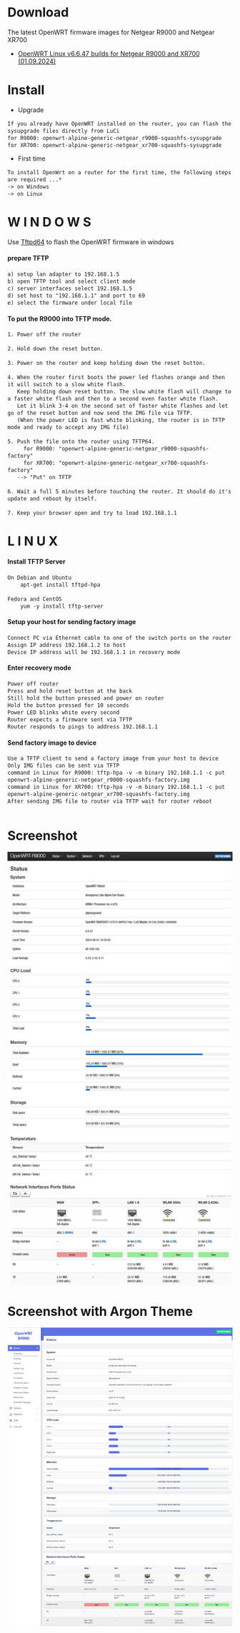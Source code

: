 # Download

The latest OpenWRT firmware images for Netgear R9000 and Netgear XR700

* [OpenWRT Linux v6.6.47 builds for Netgear R9000 and XR700 (01.09.2024)](https://github.com/masmbit/Netgear-R9000-Build/tree/master/bin/01.09.2024)


# Install

- Upgrade
```
If you already have OpenWRT installed on the router, you can flash the sysupgrade files directly from LuCi
for R9000: openwrt-alpine-generic-netgear_r9000-squashfs-sysupgrade
for XR700: openwrt-alpine-generic-netgear_xr700-squashfs-sysupgrade
```

- First time
```
To install OpenWrt on a router for the first time, the following steps are required ...*
-> on Windows
-> on Linux
```


# W I N D O W S

Use [Tftpd64](https://github.com/PJO2/tftpd64) to flash the OpenWRT firmware in windows


#### prepare TFTP
```
a) setup lan adapter to 192.168.1.5
b) open TFTP tool and select client mode
c) server interfaces select 192.168.1.5
d) set host to "192.168.1.1" and port to 69
e) select the firmware under local file
```

#### To put the R9000 into TFTP mode.

```
1. Power off the router

2. Hold down the reset button.

3. Power on the router and keep holding down the reset button.

4. When the router first boots the power led flashes orange and then it will switch to a slow white flash.
   Keep holding down reset button. The slow white flash will change to a faster white flash and then to a second even faster white flash.
   Let it blink 3-4 on the second set of faster white flashes and let go of the reset button and now send the IMG file via TFTP.
   (When the power LED is fast white blinking, the router is in TFTP mode and ready to accept any IMG file)   

5. Push the file onto the router using TFTP64.
     for R9000: "openwrt-alpine-generic-netgear_r9000-squashfs-factory"
     for XR700: "openwrt-alpine-generic-netgear_xr700-squashfs-factory"
   --> "Put" on TFTP

6. Wait a full 5 minutes before touching the router. It should do it's update and reboot by itself. 

7. Keep your browser open and try to load 192.168.1.1
```


# L I N U X


#### Install TFTP Server
```
On Debian and Ubuntu
    apt-get install tftpd-hpa 

Fedora and CentOS
    yum -y install tftp-server 
```
#### Setup your host for sending factory image
```
Connect PC via Ethernet cable to one of the switch ports on the router
Assign IP address 192.168.1.2 to host
Device IP address will be 192.168.1.1 in recovery mode
```
#### Enter recovery mode
```
Power off router
Press and hold reset button at the back
Still hold the button pressed and power on router
Hold the button pressed for 10 seconds
Power LED blinks white every second
Router expects a firmware sent via TFTP
Router responds to pings to address 192.168.1.1
```
#### Send factory image to device
```
Use a TFTP client to send a factory image from your host to device
Only IMG files can be sent via TFTP
command in Linux for R9000: tftp-hpa -v -m binary 192.168.1.1 -c put openwrt-alpine-generic-netgear_r9000-squashfs-factory.img
command in Linux for XR700: tftp-hpa -v -m binary 192.168.1.1 -c put openwrt-alpine-generic-netgear_xr700-squashfs-factory.img
After sending IMG file to router via TFTP wait for router reboot
```

```
```
# Screenshot
![Screenshot of OpenWRT on Netgear R9000](https://github.com/masmbit/Netgear-R9000-Build/blob/master/bin/01.09.2024/screenshot.jpg)

# Screenshot with Argon Theme
![Screenshot of OpenWRT on Netgear R9000](https://github.com/masmbit/Netgear-R9000-Build/blob/master/bin/01.09.2024/screenshot2.jpg)
